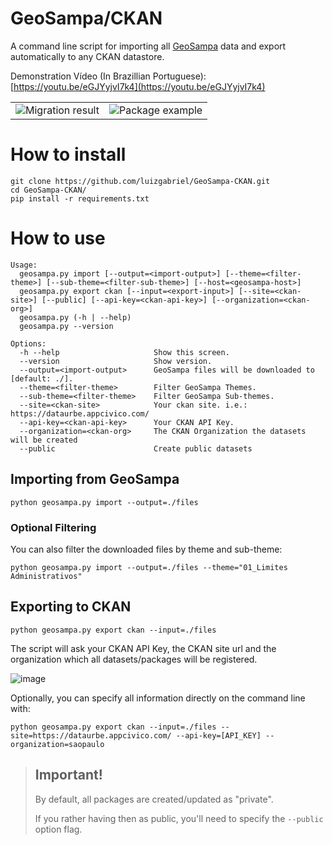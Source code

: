# GeoSampa/CKAN

A command line script for importing all [GeoSampa](http://geosampa.prefeitura.sp.gov.br/) data and export automatically to any CKAN datastore.

Demonstration Vídeo (In Brazillian Portuguese): [https://youtu.be/eGJYyjvI7k4](https://youtu.be/eGJYyjvI7k4)

<table>
  <tr>
    <td>
      <img src="https://user-images.githubusercontent.com/7469145/110332696-6ef6fb00-7fff-11eb-985f-5b5b961016c2.png" alt="Migration result" />
    </td>
    <td>
      <img src="https://user-images.githubusercontent.com/7469145/110332824-9c43a900-7fff-11eb-938a-6c41b55fc643.png" alt="Package example" />
    </td>
  </tr>
</table>

# How to install
```
git clone https://github.com/luizgabriel/GeoSampa-CKAN.git
cd GeoSampa-CKAN/
pip install -r requirements.txt
```

# How to use
```
Usage:
  geosampa.py import [--output=<import-output>] [--theme=<filter-theme>] [--sub-theme=<filter-sub-theme>] [--host=<geosampa-host>]
  geosampa.py export ckan [--input=<export-input>] [--site=<ckan-site>] [--public] [--api-key=<ckan-api-key>] [--organization=<ckan-org>]
  geosampa.py (-h | --help)
  geosampa.py --version

Options:
  -h --help                     Show this screen.
  --version                     Show version.
  --output=<import-output>      GeoSampa files will be downloaded to [default: ./].
  --theme=<filter-theme>        Filter GeoSampa Themes.
  --sub-theme=<filter-theme>    Filter GeoSampa Sub-themes.
  --site=<ckan-site>            Your ckan site. i.e.: https://dataurbe.appcivico.com/
  --api-key=<ckan-api-key>      Your CKAN API Key.
  --organization=<ckan-org>     The CKAN Organization the datasets will be created
  --public                      Create public datasets
```

## Importing from GeoSampa

```
python geosampa.py import --output=./files
```
### Optional Filtering
You can also filter the downloaded files by theme and sub-theme:

```
python geosampa.py import --output=./files --theme="01_Limites Administrativos"
```

## Exporting to CKAN

```
python geosampa.py export ckan --input=./files
```
The script will ask your CKAN API Key, the CKAN site url and the organization which all datasets/packages will be registered.

![image](https://user-images.githubusercontent.com/7469145/110338009-48d45980-8005-11eb-9d1d-39e5a3659dea.png)

Optionally, you can specify all information directly on the command line with:
```
python geosampa.py export ckan --input=./files --site=https://dataurbe.appcivico.com/ --api-key=[API_KEY] --organization=saopaulo
```

> ## Important!
> By default, all packages are created/updated as "private". 
> 
> If you rather having then as public, you'll need to specify the `--public` option flag.

